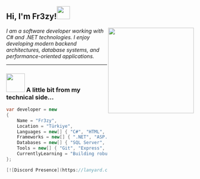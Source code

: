 <h2> Hi, I'm Fr3zy!<img src="https://media.giphy.com/media/hvRJCLFzcasrR4ia7z/giphy.gif" width="35"></h2>

<img align='right' src="https://media0.giphy.com/media/v1.Y2lkPTc5MGI3NjExcTUyeHc3N3poanZpNWZjeHYxdWtjbDVvbnV6NzY3bHdxZGRrYTB2aCZlcD12MV9pbnRlcm5hbF9naWZfYnlfaWQmY3Q9Zw/s55XB0bzfwo9y/giphy.gif" width="230">

<p><em>I am a software developer working with C# and .NET technologies.
I enjoy developing modern backend architectures, database systems, and performance-oriented applications.</em></p>

---

### <img src="https://media2.giphy.com/media/v1.Y2lkPTc5MGI3NjExMGwyZjVyM2djcGxxcTNxdjhsaG4zcnV5dHlqaGsyMWxxMGcya3Q5eiZlcD12MV9pbnRlcm5hbF9naWZfYnlfaWQmY3Q9Zw/tuCFp8rod0x3O/giphy.gif" width="50">  A little bit from my technical side...

```csharp
var developer = new
{
    Name = "Fr3zy",
    Location = "Türkiye",
    Languages = new[] { "C#", "HTML", "CSS", "JavaScript", "SQL" },
    Frameworks = new[] { ".NET", "ASP.NET Core", "Entity Framework", "React", "Node.js" },
    Databases = new[] { "SQL Server", "MongoDB", "MySQL", "Redis" },
    Tools = new[] { "Git", "Express", "TailwindCSS", "Unity" },
    CurrentlyLearning = "Building robust client-server applications with TCP sockets"
};

[![Discord Presence](https://lanyard.cnrad.dev/api/1155137511954337887)](https://discord.com/users/1155137511954337887)
